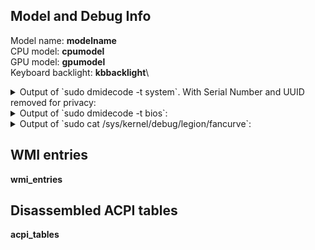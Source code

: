 ## **Model and Debug Info**

Model name:         **modelname**\
CPU model:          **cpumodel**\
GPU model:          **gpumodel**\
Keyboard backlight: **kbbacklight**\

<details>
<summary>
Output of `sudo dmidecode -t system`. With Serial Number and UUID removed for privacy:
</summary>

```text
sysinfo
```
</details>
<details>
<summary>
Output of `sudo dmidecode -t bios`:
</summary>

```text
biosinfo
```
</details>
<details>
<summary>
Output of `sudo cat /sys/kernel/debug/legion/fancurve`:
</summary>

```text
fancurves
```
</details>

## **WMI entries**
**wmi_entries**

## **Disassembled ACPI tables**
**acpi_tables**
